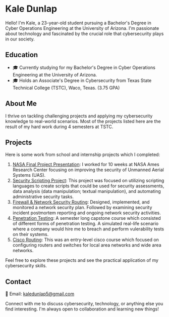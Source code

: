 # Kale Dunlap

Hello! I'm Kale, a 23-year-old student pursuing a Bachelor's Degree in Cyber Operations Engineering at the University of Arizona. 
I'm passionate about technology and fascinated by the crucial role that cybersecurity plays in our society.

## Education

- 🎓 Currently studying for my Bachelor's Degree in Cyber Operations Engineering at the University of Arizona.
- 🎓 Holds an Associate's Degree in Cybersecurity from Texas State Technical College (TSTC), Waco, Texas. (3.75 GPA)

## About Me

I thrive on tackling challenging projects and applying my cybersecurity knowledge to real-world scenarios. Most of the projects listed here are the result of my hard work during 4 semesters at TSTC.

## Projects

Here is some work from school and internship projects which I completed:

1. [NASA Final Project Presentation](https://github.com/kaledunlap/NASA-Internship.git): I worked for 10 weeks at NASA Ames Research Center focusing on improving the security of Unmanned Aerial Systems (UAS).
3. [Security Scripting Project](https://github.com/kaledunlap/Security-Scripting): This project was focused on utilizing scripting languages to create scripts that could be used for security assessments, data analysis (data manipulation; textual manipulation), and automating administrative security tasks.
4. [Firewall & Network Security Routing](https://github.com/kaledunlap/Firewall-and-Network-Security): Designed, implemented, and monitored a network security plan. Followed by examining security incident postmortem reporting and ongoing network security activities.
5. [Penetration Testing](https://github.com/kaledunlap/Penetration-Testing): A semester long capstone course which consisted of different forms of penetration testing. A simulated real-life scenario where a company would hire me to breach and perform vulerability tests on their systems.
6. [Cisco Routing](https://github.com/kaledunlap/Routing): This was an entry-level cisco course which focused on configuring routers and switches for local area networks and wide area networks.

Feel free to explore these projects and see the practical application of my cybersecurity skills.

## Contact

📧 Email: kaledunlap5@gmail.com

Connect with me to discuss cybersecurity, technology, or anything else you find interesting. I'm always open to collaboration and learning new things!
